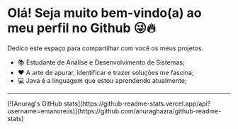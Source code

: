 # Olá! Seja muito bem-vindo(a) ao meu perfil no Github 😜🔥
Dedico este espaço para compartilhar com você os meus projetos.

- 📚 Estudante de Análise e Desenvolvimento de Sistemas;
- ❤ A arte de apurar, identificar e trazer soluções me fascina;
- 💻 Java é a linguagem que estou aprendendo atualmente;

---

<div align = "left">
[![Anurag's GitHub stats](https://github-readme-stats.vercel.app/api?username=emanoreiis)](https://github.com/anuraghazra/github-readme-stats)
</div>
